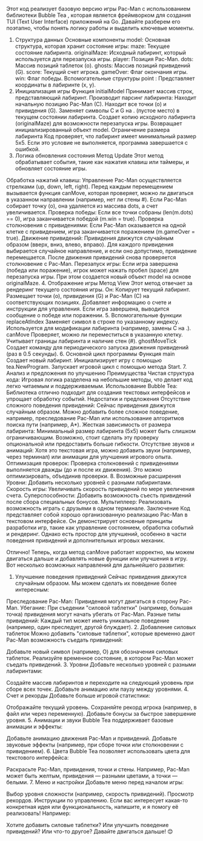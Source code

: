 Этот код реализует базовую версию игры Pac-Man с использованием библиотеки Bubble Tea , которая является фреймворком для создания TUI (Text User Interface) приложений на Go. Давайте разберем его поэтапно, чтобы понять логику работы и выделить ключевые моменты.

1. Структура данных
Основные компоненты
model: Основная структура, которая хранит состояние игры:
maze: Текущее состояние лабиринта.
originalMaze: Исходный лабиринт, который используется для перезапуска игры.
player: Позиция Pac-Man.
dots: Массив позиций таблеток (o).
ghosts: Массив позиций привидений (G).
score: Текущий счет игрока.
gameOver: Флаг окончания игры.
win: Флаг победы.
Вспомогательные структуры
point : Представляет координаты в лабиринте (x, y).
2. Инициализация игры
Функция initialModel
Принимает массив строк, представляющий лабиринт.
Производит парсинг лабиринта:
Находит начальную позицию Pac-Man (C).
Находит все точки (o) и привидения (G).
Заменяет символы C и G на . (пустое место) в текущем состоянии лабиринта.
Создает копию исходного лабиринта (originalMaze) для возможности перезапуска игры.
Возвращает инициализированный объект model.
Ограничение размера лабиринта
Код проверяет, что лабиринт имеет минимальный размер 5x5. Если это условие не выполняется, программа завершается с ошибкой.
3. Логика обновления состояния
Метод Update
Этот метод обрабатывает события, такие как нажатия клавиш или таймеры, и обновляет состояние игры.

Обработка нажатий клавиш:
Управление Pac-Man осуществляется стрелками (up, down, left, right).
Перед каждым перемещением вызывается функция canMove, которая проверяет, можно ли двигаться в указанном направлении (например, нет ли стены #).
Если Pac-Man собирает точку (o), она удаляется из массива dots, а счет увеличивается.
Проверка победы:
Если все точки собраны (len(m.dots) == 0), игра заканчивается победой (m.win = true).
Проверка столкновения с привидениями:
Если Pac-Man оказывается на одной клетке с привидением, игра заканчивается поражением (m.gameOver = true).
Движение привидений:
Привидения движутся случайным образом (вверх, вниз, влево, вправо).
Для каждого привидения выбирается случайное направление, и если оно допустимо, привидение перемещается.
После движения привидений снова проверяется столкновение с Pac-Man.
Перезапуск игры:
Если игра завершена (победа или поражение), игрок может нажать пробел (space) для перезапуска игры.
При этом создается новый объект model на основе originalMaze.
4. Отображение игры
Метод View
Этот метод отвечает за рендеринг текущего состояния игры.
Он:
Копирует текущий лабиринт.
Размещает точки (o), привидения (G) и Pac-Man (C) на соответствующих позициях.
Добавляет информацию о счете и инструкции для управления.
Если игра завершена, выводится сообщение о победе или поражении.
5. Вспомогательные функции
replaceAtIndex
Заменяет символ в строке по указанному индексу.
Используется для модификации лабиринта (например, замены C на .).
canMove
Проверяет, можно ли переместиться в указанную клетку.
Учитывает границы лабиринта и наличие стен (#).
ghostMoveTick
Создает команду для периодического запуска движения привидений (раз в 0.5 секунды).
6. Основной цикл программы
Функция main
Создает новый лабиринт.
Инициализирует игру с помощью tea.NewProgram.
Запускает игровой цикл с помощью метода Start.
7. Анализ и предложения по улучшению
    Преимущества
        Чистая структура кода:
            Игровая логика разделена на небольшие методы, что делает код легко читаемым и поддерживаемым.
        Использование Bubble Tea:
            Библиотека отлично подходит для создания текстовых интерфейсов и упрощает обработку событий.
    Недостатки и предложения
        Отсутствие сложного поведения привидений:
            Сейчас привидения движутся случайным образом. Можно добавить более сложное поведение, например, преследование Pac-Man или использование алгоритмов поиска пути (например, A*).
        Жесткая зависимость от размера лабиринта:
            Минимальный размер лабиринта (5x5) может быть слишком ограничивающим. Возможно, стоит сделать эту проверку опциональной или предоставить больше гибкости.
        Отсутствие звуков и анимаций:
            Хотя это текстовая игра, можно добавить звуки (например, через терминал) или анимации для улучшения игрового опыта.
        Оптимизация проверок:
            Проверка столкновений с привидениями выполняется дважды (до и после их движения). Это можно оптимизировать, объединив проверки.
8. Возможные расширения
    Уровни:
        Добавить несколько уровней с разными лабиринтами.
    Скорость игры:
        Увеличивать скорость привидений по мере увеличения счета.
    Суперспособности:
        Добавить возможность съесть привидений после сбора специальных бонусов.
    Мультиплеер:
        Реализовать возможность играть с друзьями в одном терминале.
Заключение
Код представляет собой хорошо организованную реализацию Pac-Man в текстовом интерфейсе. Он демонстрирует основные принципы разработки игр, такие как управление состоянием, обработка событий и рендеринг. Однако есть простор для улучшений, особенно в части поведения привидений и дополнительных игровых механик.


Отлично! Теперь, когда метод canMove работает корректно, мы можем двигаться дальше и добавлять новые функции или улучшения в игру. Вот несколько возможных направлений для дальнейшего развития:

1. Улучшение поведения привидений
Сейчас привидения движутся случайным образом. Мы можем сделать их поведение более интересным:

Преследование Pac-Man: Привидения могут двигаться в сторону Pac-Man.
Убегание: При съедении "силовой таблетки" (например, большая точка) привидения могут начать убегать от Pac-Man.
Разные типы привидений: Каждый тип может иметь уникальное поведение (например, один преследует, другой блуждает).
2. Добавление силовых таблеток
Можно добавить "силовые таблетки", которые временно дают Pac-Man возможность съедать привидений:

Добавьте новый символ (например, O) для обозначения силовых таблеток.
Реализуйте временное состояние, в котором Pac-Man может съедать привидений.
3. Уровни
Добавьте несколько уровней с разными лабиринтами:

Создайте массив лабиринтов и переходите на следующий уровень при сборе всех точек.
Добавьте анимацию или паузу между уровнями.
4. Счет и рекорды
Добавьте больше игровой статистики:

Отображайте текущий уровень.
Сохраняйте рекорд игрока (например, в файл или через переменную).
Добавьте бонусы за быстрое завершение уровня.
5. Анимации и звуки
Bubble Tea поддерживает базовые анимации и эффекты:

Добавьте анимацию движения Pac-Man и привидений.
Добавьте звуковые эффекты (например, при сборе точки или столкновении с привидением).
6. Цвета
Bubble Tea позволяет использовать цвета для текстового интерфейса:

Раскрасьте Pac-Man, привидения, точки и стены.
Например, Pac-Man может быть желтым, привидения — разными цветами, а точки — белыми.
7. Меню и настройки
Добавьте меню перед началом игры:

Выбор уровня сложности (например, скорость привидений).
Просмотр рекордов.
Инструкции по управлению.
Если вас интересует какая-то конкретная идея или функциональность, напишите, и я помогу её реализовать! Например:

Хотите добавить силовые таблетки?
Или улучшить поведение привидений?
Или что-то другое?
Давайте двигаться дальше! 😊